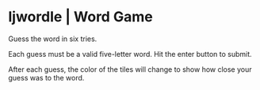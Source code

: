 # ljwordle | Word Game

Guess the word in six tries.

Each guess must be a valid five-letter word. Hit the enter button to submit.

After each guess, the color of the tiles will change to show how close your guess was to the word.

